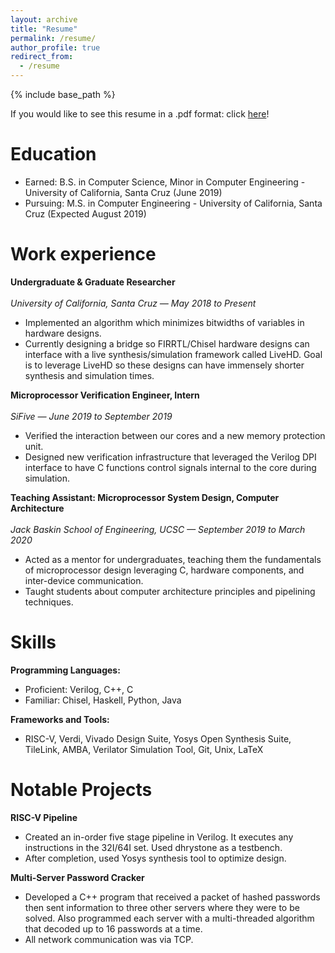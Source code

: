 ```yaml
---
layout: archive
title: "Resume"
permalink: /resume/
author_profile: true
redirect_from:
  - /resume
---
```


{% include base_path %}

If you would like to see this resume in a .pdf format: click [here](https://drive.google.com/file/d/15F-hsymGFM6HASOkN8agIjTwPvjxp1bG/view?usp=sharing)!

Education
======
* Earned: B.S. in Computer Science, Minor in Computer Engineering - University of California, Santa Cruz (June 2019)
* Pursuing: M.S. in Computer Engineering - University of California, Santa Cruz (Expected August 2019)

Work experience
======
__Undergraduate & Graduate Researcher__<br/><br/>
_University of California, Santa Cruz — May 2018 to Present_
* Implemented an algorithm which minimizes bitwidths of variables in hardware designs.
* Currently designing a bridge so FIRRTL/Chisel hardware designs can interface with a live synthesis/simulation framework called LiveHD. Goal is to leverage LiveHD so these designs can have immensely shorter synthesis and simulation times.

__Microprocessor Verification Engineer, Intern__<br/><br/>
_SiFive — June 2019 to September 2019_
* Verified the interaction between our cores and a new memory protection unit.
* Designed new verification infrastructure that leveraged the Verilog DPI interface to have C functions control signals internal to the core during simulation.
  
__Teaching Assistant: Microprocessor System Design, Computer Architecture__<br/><br/>
_Jack Baskin School of Engineering, UCSC — September 2019 to March 2020_
* Acted as a mentor for undergraduates, teaching them the fundamentals of microprocessor design leveraging C, hardware components, and inter-device communication.
* Taught students about computer architecture principles and pipelining techniques.
  
Skills
======
__Programming Languages:__
* Proficient: Verilog, C++, C
* Familiar: Chisel, Haskell, Python, Java

__Frameworks and Tools:__
* RISC-V, Verdi, Vivado Design Suite, Yosys Open Synthesis Suite, TileLink, AMBA, Verilator Simulation Tool, Git, Unix, LaTeX
  
Notable Projects
=====
__RISC-V Pipeline__
* Created an in-order five stage pipeline in Verilog. It executes any instructions in the 32I/64I set. Used dhrystone as a testbench.
* After completion, used Yosys synthesis tool to optimize design.

__Multi-Server Password Cracker__
* Developed a C++ program that received a packet of hashed passwords then sent information to three other servers where they were to be solved. Also programmed each server with a multi-threaded algorithm that decoded up to 16 passwords at a time.
* All network communication was via TCP.
